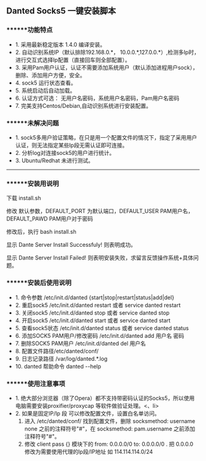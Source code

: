 <h2>Danted Socks5 一键安装脚本</h2>

<h3>******功能特点</h3>
<ul>
<li>1. 采用最新稳定版本 1.4.0 编译安装。</li>
<li>2. 自动识别系统IP（默认排除192.168.0.*， 10.0.0.*,127.0.0.*）,检测多Ip时，进行交互式选择Ip配置（直接回车则全部配置）。</li>
<li>3. 采用Pam用户认证，认证不需要添加系统用户（默认添加进程用户sock），删除、添加用户方便，安全。</li>
<li>4. sock5 运行状态查看。</li>
<li>5. 系统启动后自动加载。</li>
<li>6. 认证方式可选： 无用户名密码，系统用户名密码，Pam用户名密码</li>
<li>7. 完美支持Centos/Debian,自动识别系统进行安装配置。</li>
</ul>
<h3>******未解决问题</h3>
<ul>
<li>1. sock5多用户验证策略，在只是用一个配置文件的情况下，指定了采用用户认证，则无法指定某些Ip段无需认证即可连接。</li>
<li>2. 分析log对连接sock5的用户进行统计。</li>
<li>3. Ubuntu/Redhat 未进行测试。</li>
</ul>
<hr>
<h3>******安装用说明</h3>
<p>下载 install.sh </p>
<p>修改 默认参数，DEFAULT_PORT 为默认端口，DEFAULT_USER PAM用户名，DEFAULT_PAWD PAM用户对于密码</p>
<p>修改后，执行 bash install.sh </p>
<p>显示 Dante Server Install Successfuly! 则表明成功。</p>
<p>显示 Dante Server Install Failed! 则表明安装失败，求留言反馈操作系统+具体问题。</p>
<h3>******安装后使用说明</h3>
<ul>
<li> 1. 命令参数 /etc/init.d/danted {start|stop|restart|status|add|del}</li>
<li> 2. 重启sock5 /etc/init.d/danted restart  或者 service danted restart </li>
<li> 3. 关闭sock5 /etc/init.d/danted stop 或者 service danted stop </li>
<li> 4. 开启sock5 /etc/init.d/danted start 或者 service danted start </li>
<li> 5. 查看sock5状态 /etc/init.d/danted status 或者 service danted status </li>
<li> 6. 添加SOCK5 PAM用户/修改密码 /etc/init.d/danted add 用户名 密码</li>
<li> 7. 删除SOCK5 PAM用户 /etc/init.d/danted del 用户名</li>
<li> 8. 配置文件路径/etc/danted/conf/ </li>
<li> 9. 日志记录路径 /var/log/danted.*.log</li>
<li> 10. danted 帮助命令 danted --help </li>
</ul>
<h3>******使用注意事项</h3>
<ul>
<li> 1. 绝大部分浏览器（除了Opera）都不支持带密码认证的Socks5，所以使用电脑需要安装proxifier/proxycap 等软件做验证处理。<、li> 
<li> 2. 如果是固定IP/Ip 段 可以修改配置文件，设置白名单访问。
<ol>
<li>进入 /etc/danted/conf/ 找到配置文件，删除 socksmethod: username none 之前的注释符号"#"，在 socksmethod: pam.username 之前添加注释符号"#"。</li>
<li>修改 client pass {} 模块下的 from: 0.0.0.0/0 to: 0.0.0.0/0 . 把 0.0.0.0 修改为需要使用代理的Ip段/IP地址 如 114.114.114.0/24 </li>
</ol>
</li>
</ul>
